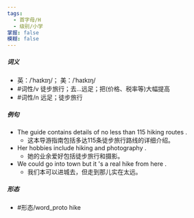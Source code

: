 ```yaml
---
tags:
  - 首字母/H
  - 级别/小学
掌握: false
模糊: false
---
```

##### 词义
- 英：/ˈhaɪkɪŋ/； 美：/ˈhaɪkɪŋ/
- #词性/v  徒步旅行；去…远足；把(价格、税率等)大幅提高
- #词性/n  远足；徒步旅行
##### 例句
- The guide contains details of no less than 115 hiking routes .
	- 这本导游指南包括多达115条徒步旅行路线的详细介绍。
- Her hobbies include hiking and photography .
	- 她的业余爱好包括徒步旅行和摄影。
- We could go into town but it 's a real hike from here .
	- 我们本可以进城去，但走到那儿实在太远。
##### 形态
- #形态/word_proto hike
